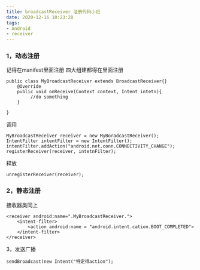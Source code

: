 ```yaml
---
title: broadcastReceiver 注册代码小记
date: 2020-12-16 10:23:28
tags:
- Android
- receiver
---
```


### 1，动态注册
记得在manifest里面注册 四大组建都得在里面注册
```
public class MyBroadcastReceiver extends BroadcastReceiver{}
    @Override
    public void onReceive(Context context, Intent intetn){
         //do something
    }

}
```

调用
```
MyBroadcastReceiver receiver = new MyBoradcastReceiver();
IntentFilter intentFilter = new IntentFilter();
intentFilter.addAction("android.net.conn.CONNECTIVITY_CHANGE");
registerReceiver(receiver, intetnFilter);
```
释放
```
unregisterReceiver(receiver);
```

### 2，静态注册
接收器类同上
```
<receiver android:name=".MyBroadcastReceiver.">
    <intent-filter>
        <action android:name = "android.intent.cation.BOOT_COMPLETED">
    </intent-filter>
</receiver>
```
3，发送广播
```
sendBroadcast(new Intent("特定得action");
```